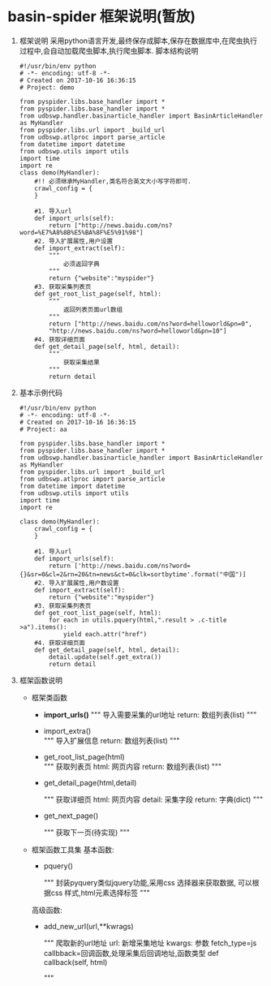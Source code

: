 # basin-spider 框架说明(暂放)

1. 框架说明
采用python语言开发,最终保存成脚本,保存在数据库中,在爬虫执行过程中,会自动加载爬虫脚本,执行爬虫脚本. 脚本结构说明

    ~~~
    #!/usr/bin/env python
    # -*- encoding: utf-8 -*-
    # Created on 2017-10-16 16:36:15
    # Project: demo
    
    from pyspider.libs.base_handler import *
    from pyspider.libs.base_handler import *
    from udbswp.handler.basinarticle_handler import BasinArticleHandler as MyHandler
    from pyspider.libs.url import _build_url
    from udbswp.atlproc import parse_article
    from datetime import datetime
    from udbswp.utils import utils
    import time
    import re
    class demo(MyHandler):
        #!! 必须继承MyHandler,类名符合英文大小写字符即可.
        crawl_config = {
        }

        #1. 导入url
        def import_urls(self):
            return ["http://news.baidu.com/ns?word=%E7%A8%8B%E5%BA%8F%E5%91%98"]
        #2. 导入扩展属性,用户设置
        def import_extract(self):
            """
                必须返回字典
            """
            return {"website":"myspider"}
        #3. 获取采集列表页
        def get_root_list_page(self, html):
            """
                返回列表页面url数组
            """
            return ["http://news.baidu.com/ns?word=helloworld&pn=0",
            "http://news.baidu.com/ns?word=helloworld&pn=10"]
        #4. 获取详细页面
        def get_detail_page(self, html, detail):
            """
                获取采集结果
            """
            return detail
    ~~~
    
2. 基本示例代码 

    ~~~
    #!/usr/bin/env python
    # -*- encoding: utf-8 -*-
    # Created on 2017-10-16 16:36:15
    # Project: aa
    
    from pyspider.libs.base_handler import *
    from pyspider.libs.base_handler import *
    from udbswp.handler.basinarticle_handler import BasinArticleHandler as MyHandler
    from pyspider.libs.url import _build_url
    from udbswp.atlproc import parse_article
    from datetime import datetime
    from udbswp.utils import utils
    import time
    import re
    
    class demo(MyHandler):
        crawl_config = {
        }
        
        #1. 导入url
        def import_urls(self):
            return ['http://news.baidu.com/ns?word={}&sr=0&cl=2&rn=20&tn=news&ct=0&clk=sortbytime'.format("中国")]
        #2. 导入扩展属性,用户数设置
        def import_extract(self):
            return {"website":"myspider"}
        #3. 获取采集列表页
        def get_root_list_page(self, html):
            for each in utils.pquery(html,".result > .c-title >a").items():
                yield each.attr("href")
        #4. 获取详细页面
        def get_detail_page(self, html, detail):
            detail.update(self.get_extra())
            return detail
    
    ~~~

3. 框架函数说明
    + 框架类函数

        + **import_urls()**
            """
            导入需要采集的url地址
            return: 数组列表(list)
            """
        
        + import_extra()  
            """
            导入扩展信息
            return: 数组列表(list)
            """
        + get_root_list_page(html)  
            """
            获取列表页
            html: 网页内容
            return: 数组列表(list)
            """
        + get_detail_page(html,detail)  

            """
            获取详细页
            html: 网页内容
            detail: 采集字段
            return: 字典(dict)
            """

        + get_next_page()  

            """
            获取下一页(待实现)
            """
        
    + 框架函数工具集
        基本函数:
        + pquery()  

            """
            封装pyquery类似jquery功能,采用css 选择器来获取数据, 可以根据css 样式,html元素选择标签
            """
        
        高级函数:
        
        + add_new_url(url,**kwrags) 
        
            """
            爬取新的url地址
            url: 新增采集地址
            kwargs: 参数
            fetch_type=js
            callbback=回调函数,处理采集后回调地址,函数类型 def callback(self, html)
            
            """

            
    


